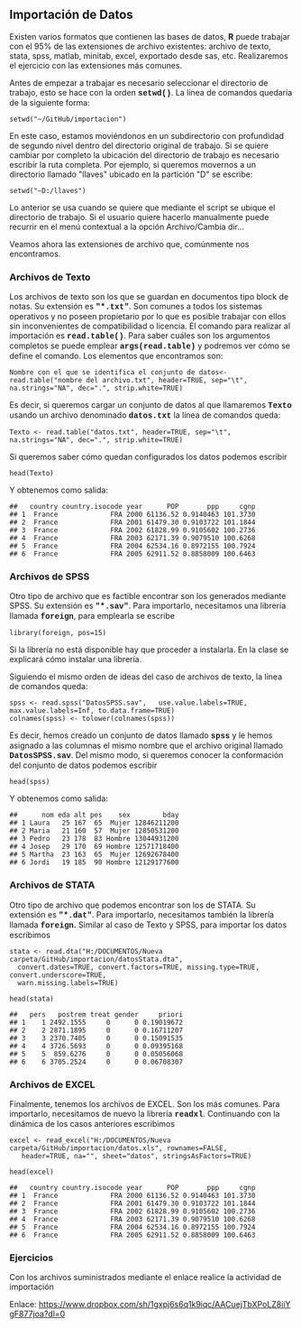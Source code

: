 <h2 style="text-align: left;">Importación de Datos</h2>
<p>Existen varios formatos que contienen las bases de datos, <strong>R</strong> puede trabajar con el 95% de las extensiones de archivo existentes: archivo de texto, stata, spss, matlab, minitab, excel, exportado desde sas, etc. Realizaremos el ejercicio con las extensiones más comunes.</p>
<p>Antes de empezar a trabajar es necesario seleccionar el directorio de trabajo, esto se hace con la orden <span style="font-family: 'courier new', courier, monospace;"><strong>setwd()</strong></span>. La linea de comandos quedaría de la siguiente forma:</p>
<pre><code class="r">setwd("~/GitHub/importacion")
</code></pre>
<p>En este caso, estamos moviéndonos en un subdirectorio con profundidad de segundo nivel dentro del directorio original de trabajo. Si se quiere cambiar por completo la ubicación del directorio de trabajo es necesario escribir la ruta completa. Por ejemplo, si queremos movernos a un directorio llamado "llaves" ubicado en la partición "D" se escribe:</p>
<pre><code class="r">setwd("~D:/llaves")
</code></pre>
<p>Lo anterior se usa cuando se quiere que mediante el script se ubique el directorio de trabajo. Si el usuario quiere hacerlo manualmente puede recurrir en el menú contextual a la opción Archivo/Cambia dir...</p>
<p>Veamos ahora las extensiones de archivo que, comúnmente nos encontramos.</p>
<h3>Archivos de Texto</h3>
<p>Los archivos de texto son los que se guardan en documentos tipo block de notas. Su extensión es<i> </i><span style="font-family: 'courier new', courier, monospace;"><strong>"*.txt"</strong></span>. Son comunes a todos los sistemas operativos y no poseen propietario por lo que es posible trabajar con ellos sin inconvenientes de compatibilidad o licencia. El comando para realizar al importación es <span style="font-family: 'courier new', courier, monospace;"><strong>read.table()</strong></span>. Para saber cuáles son los argumentos completos se puede emplear <span style="font-family: 'courier new', courier, monospace;"><strong>args(read.table)</strong></span> y podremos ver cómo se define el comando. Los elementos que encontramos son:</p>
<pre><code class="r">Nombre con el que se identifica el conjunto de datos&lt;- read.table("nombre del archivo.txt", header=TRUE, sep="\t", na.strings="NA", dec=".", strip.white=TRUE)</code></pre>
<p>Es decir, si queremos cargar un conjunto de datos al que llamaremos <strong><span style="font-family: 'courier new', courier, monospace;">Texto</span></strong> usando un archivo denominado <strong><span style="font-family: 'courier new', courier, monospace;">datos.txt</span></strong> la línea de comandos queda:</p>
<pre><code class="r">Texto &lt;- read.table("datos.txt", header=TRUE, sep="\t", na.strings="NA", dec=".", strip.white=TRUE)
</code></pre>
<p>Si queremos saber cómo quedan configurados los datos podemos escribir</p>
<pre><code class="r">head(Texto)
</code></pre>
<p>Y obtenemos como salida:</p>
<pre><code>##   country country.isocode year      POP       ppp     cgnp
## 1  France             FRA 2000 61136.52 0.9140463 101.3730
## 2  France             FRA 2001 61479.30 0.9103722 101.1844
## 3  France             FRA 2002 61828.99 0.9105602 100.2736
## 4  France             FRA 2003 62171.39 0.9079510 100.6268
## 5  France             FRA 2004 62534.16 0.8972155 100.7924
## 6  France             FRA 2005 62911.52 0.8858009 100.6463
</code></pre>
<h3>Archivos de SPSS</h3>
<p>Otro tipo de archivo que es factible encontrar son los generados mediante SPSS. Su extensión es <span style="font-family: 'courier new', courier, monospace;"><strong>"*.sav"</strong></span>. Para importarlo, necesitamos una librería llamada <strong><span style="font-family: 'courier new', courier, monospace;">foreign</span></strong>, para emplearla se escribe</p>
<pre><code class="r">library(foreign, pos=15)
</code></pre>
<p>Si la librería no está disponible hay que proceder a instalarla. En la clase se explicará cómo instalar una librería.</p>
<p>Siguiendo el mismo orden de ideas del caso de archivos de texto, la linea de comandos queda:</p>
<pre><code class="r">spss &lt;- read.spss("DatosSPSS.sav",   use.value.labels=TRUE, max.value.labels=Inf, to.data.frame=TRUE)
colnames(spss) &lt;- tolower(colnames(spss))
</code></pre>
<p>Es decir, hemos creado un conjunto de datos llamado <span style="font-family: 'courier new', courier, monospace;"><strong>spss</strong></span> y le hemos asignado a las columnas el mismo nombre que el archivo original llamado <span style="font-family: 'courier new', courier, monospace;"><strong>DatosSPSS.sav</strong></span>. Del mismo modo, si queremos conocer la conformación del conjunto de datos podemos escribir</p>
<pre><code class="r">head(spss)
</code></pre>
<p>Y obtenemos como salida:</p>
<pre><code>##      nom eda alt pes    sex        bday
## 1 Laura   25 167  65  Mujer 12846211200
## 2 Maria   21 160  57  Mujer 12850531200
## 3 Pedro   23 178  83 Hombre 13044931200
## 4 Josep   29 170  69 Hombre 12571718400
## 5 Martha  23 163  65  Mujer 12692678400
## 6 Jordi   19 185  90 Hombre 12129177600
</code></pre>
<h3>Archivos de STATA</h3>
<p>Otro tipo de archivo que podemos encontrar son los de STATA. Su extensión es <span style="font-family: 'courier new', courier, monospace;"><strong>"*.dat"</strong></span>. Para importarlo, necesitamos también la librería llamada <strong><span style="font-family: 'courier new', courier, monospace;">foreign</span>.</strong> Similar al caso de Texto y SPSS, para importar los datos escribimos</p>
<pre><code class="r">stata &lt;- read.dta("H:/DOCUMENTOS/Nueva carpeta/GitHub/importacion/datosStata.dta", 
  convert.dates=TRUE, convert.factors=TRUE, missing.type=TRUE, convert.underscore=TRUE, 
  warn.missing.labels=TRUE)
</code></pre>
<pre><code class="r">head(stata)
</code></pre>
<pre><code>##   pers   postrem treat gender     priori
## 1    1 2492.1555     0      0 0.19019672
## 2    2 2871.1895     0      0 0.16711207
## 3    3 2370.7405     0      0 0.15091535
## 4    4 3726.5693     0      0 0.09395168
## 5    5  859.6276     0      0 0.05056068
## 6    6 3705.2524     0      0 0.06708307
</code></pre>
<h3>Archivos de EXCEL</h3>
<p>Finalmente, tenemos los archivos de EXCEL. Son los más comunes. Para importarlo, necesitamos de nuevo la librería <span style="font-family: 'courier new', courier, monospace;"><strong>readxl</strong></span>. Continuando con la dinámica de los casos anteriores escribimos</p>
<pre><code class="r">excel &lt;- read_excel("H:/DOCUMENTOS/Nueva carpeta/GitHub/importacion/datos.xls", rownames=FALSE,
   header=TRUE, na="", sheet="datos", stringsAsFactors=TRUE)
</code></pre>
<pre><code class="r">head(excel)
</code></pre>
<pre><code>##   country country.isocode year      POP       ppp     cgnp
## 1  France             FRA 2000 61136.52 0.9140463 101.3730
## 2  France             FRA 2001 61479.30 0.9103722 101.1844
## 3  France             FRA 2002 61828.99 0.9105602 100.2736
## 4  France             FRA 2003 62171.39 0.9079510 100.6268
## 5  France             FRA 2004 62534.16 0.8972155 100.7924
## 6  France             FRA 2005 62911.52 0.8858009 100.6463
</code></pre>
<h3>Ejercicios</h3>
<p>Con los archivos suministrados mediante el enlace realice la actividad de importación</p>
<p>Enlace: <a href="https://www.dropbox.com/sh/1gxpj6s6q1k9iqc/AACuejTbXPoLZ8iiYgF877joa?dl=0" target="_blank">https://www.dropbox.com/sh/1gxpj6s6q1k9iqc/AACuejTbXPoLZ8iiYgF877joa?dl=0</a></p>
